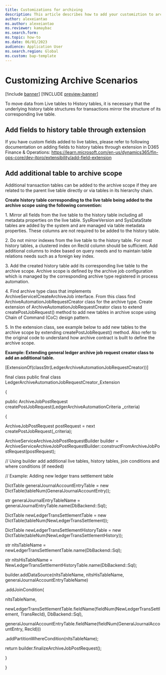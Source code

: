 ```yaml
---
title: Customizations for archiving
description: This article describes how to add your customiztion to archive processes.
author: alexeiantao
ms.author: alexeiantao
ms.reviewer: kamaybac
ms.search.form: 
ms.topic: how-to
ms.date: 06/01/2023
audience: Application User
ms.search.region: Global
ms.custom: bap-template
---
```


# Customizing Archive Scenarios

[!include [banner](../includes/banner.md)]
[!INCLUDE [preview-banner](../includes/preview-banner.md)]

To move data from Live tables to History tables, it is necessary that
the underlying history table structures for transactions mirror the
structure of its corresponding live table.

## Add fields to history table through extension

If you have custom fields added to live tables, please refer to
following documentation on adding fields to history tables through
extension in D365 Finance & Operations:
<https://learn.microsoft.com/en-us/dynamics365/fin-ops-core/dev-itpro/extensibility/add-field-extension>

## Add additional table to archive scope 

Additional transaction tables can be added to the archive scope if they
are related to the parent live table directly or via tables in its
hierarchy chain.

**Create history table corresponding to the live table being added to the archive scope using the following convention:**

1\. Mirror all fields from the live table to the history table including
all metadata properties on the live table. SysRowVersion and
SysDataState tables are added by the system and are managed via table
metadata properties. These columns are not required to be added to the
history table.

2\. Do not mirror indexes from the live table to the history table. For
most history tables, a clustered index on RecId column should be
sufficient. Add additional columns to index based on query needs and to
maintain table relations needs such as a foreign key index.

3\. Add the created history table add its corresponding live table to
the archive scope. Archive scope is defined by the archive job
configuration which is managed by the corresponding archive type
registered in process automation.

4\. Find archive type class that implements
ArchiveServiceICreateArchiveJob interface. From this class find
ArchiveAutomationJobRequestCreator class for the archive type. Create
extension of ArchiveAutomationJobRequestCreator class to extend
createPostJobRequest() method to add new tables in archive scope using
Chain of Command (CoC) design pattern.

5\. In the extension class, see example below to add new tables to the
archive scope by extending createPostJobRequest() method. Also refer to
the original code to understand how archive contract is built to define
the archive scope.

**Example: Extending general ledger archive job request creator class to add an additional table.**

<!-- TODO get the code snip here. -->

\[ExtensionOf(classStr(LedgerArchiveAutomationJobRequestCreator))\]

final class public final class
LedgerArchiveAutomationJobRequestCreator_Extension

{

public ArchiveJobPostRequest
createPostJobRequest(LedgerArchiveAutomationCriteria \_criteria)

{

ArchiveJobPostRequest postRequest = next
createPostJobRequest(\_criteria);

ArchiveServiceArchiveJobPostRequestBuilder builder =
ArchiveServiceArchiveJobPostRequestBuilder::constructFromArchiveJobPostRequest(postRequest);

// Using builder add additional live tables, history tables, join
conditions and where conditions (if needed)

// Example: Adding new ledger trans settlement table

DictTable generalJournalAccountEntryTable = new
DictTable(tableNum(GeneralJournalAccountEntry));

str generalJournalEntryTableName =
generalJournalEntryTable.name(DbBackend::Sql);

DictTable newLedgerTransSettlementTable = new
DictTable(tableNum(NewLedgerTransSettlement));

DictTable newLedgerTransSettlementHistoryTable = new
DictTable(tableNum(NewLedgerTransSettlementHistory));

str nltsTableName = newLedgerTransSettlementTable.name(DbBackend::Sql);

str nltsHisTableName =
NewLedgerTransSettlementHistoryTable.name(DbBackend::Sql);

builder.addDataSource(nltsTableName, nltsHisTableName,
generalJournalAccountEntryTableName)

.addJoinCondition(

nltsTableName,

newLedgerTransSettlementTable.fieldName(fieldNum(NewLedgerTransSettlement,
TransRecId), DbBackend::Sql),

generalJournalAccountEntryTable.fieldName(fieldNum(GeneralJournalAccountEntry,
RecId)))

.addPartitionWhereCondition(nltsTableName);

return builder.finalizeArchiveJobPostRequest();

}

}


